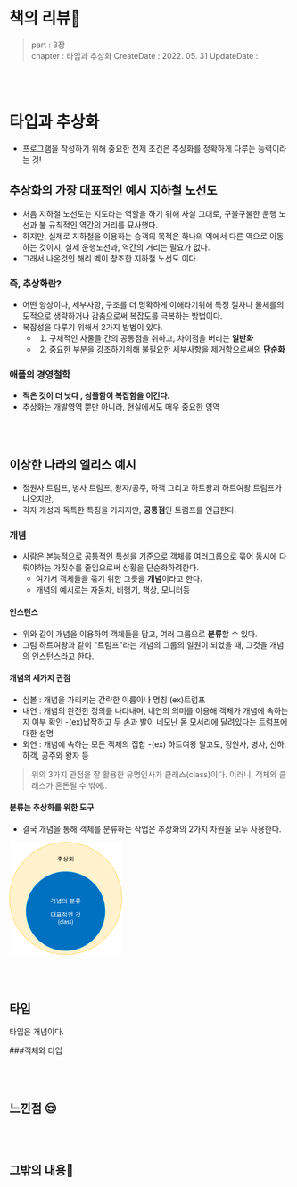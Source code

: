 # 책의 리뷰📔
> part : 3장    
> chapter : 타입과 추상화
> CreateDate : 2022. 05. 31 
> UpdateDate :  


<br></br>

# 타입과 추상화
- 프로그램을 작성하기 위해 중요한 전제 조건은 추상화를 정확하게 다루는 능력이라는 것!

##  추상화의 가장 대표적인 예시 지하철 노선도
 - 처음 지하철 노선도는 지도라는 역할을 하기 위해 사실 그대로, 구불구불한 운행 노선과 불 규칙적인 역간의 거리를 묘사했다.
 - 하지만, 실제로 지하철을 이용하는 승객의 목적은 하나의 역에서 다른 역으로 이동하는 것이지, 실제 운행노선과, 역간의 거리는 필요가 없다.
 - 그래서 나온것인 해리 벡이 창조한 지하철 노선도 이다. 
### 즉, 추상화란?
 - 어떤 양상이나, 세부사항, 구조를 더 명확하게 이해라기위해 특정 절차나 물체를의도적으로 생략하거나 감춤으로써 복잡도를 극복하는 방법이다. 
 - 복잡성을 다루기 위해서 2가지 방법이 있다. 
    - 1. 구체적인 사물들 간의 공통점을 취하고, 차이점을 버리는 **일반화**
    - 2. 중요한 부분을 강조하기위해 불필요한 세부사항을 제거함으로써의 **단순화** 

### 애플의 경영철학
 - **적은 것이 더 낫다 , 심플함이 복잡함을 이긴다.** 
 - 추상화는 개발영역 뿐만 아니라,  현실에서도 매우 중요한 영역

<br></br>

## 이상한 나라의 엘리스 예시 
 - 정원사 트럼프, 병사 트럼프, 왕자/공주, 하객 그리고 하트왕과 하트여왕 트럼프가 나오지만, 
 - 각자 개성과 독특한 특징을 가지지만, **공통점**인 트럼프를 언급한다.
### 개념 
 - 사람은 본능적으로 공통적인 특성을 기준으로 객체를 여러그룹으로 묶어 동시에 다뤄야하는 가짓수를 줄임으로써 상황을 단순화하려한다. 
      - 여기서 객체들을 묶기 위한 그릇을 **개념**이라고 한다.
      - 개념의 예시로는 자동차, 비행기, 책상, 모니터등
#### 인스턴스
 - 위와 같이 개념을 이용하여 객체들을 담고, 여러 그룹으로 **분류**할 수 있다.
 - 그럼 하트여왕과 같이 "트럼프"라는 개념의 그룹의 일원이 되었을 때, 그것을 개념의 인스턴스라고 한다.

#### 개념의 세가지 관점
 - 심볼 : 개념을 가리키는 간략한 이름이나 명칭  (ex)트럼프
 - 내연 : 개념의 완전한 정의를 나타내며, 내연의 의미를 이용해 객체가 개념에 속하는지 여부 확인
    -(ex)납작하고 두 손과 발이 네모난 몸 모서리에 달려있다는 트럼프에 대한 설명 
 - 외연 : 개념에 속하는 모든 객체의 집합
    -(ex) 하트여왕 말고도, 정원사, 병사, 신하, 하객, 공주와 왕자 등 
    
> 위의 3가지 관점을 잘 활용한 유명인사가 클래스(class)이다. 
> 이러니, 객체와 클래스가 혼돈될 수 밖에..

#### 분류는 추상화를 위한 도구 
 - 결국 개념을 통해 객체를 분류하는 작업은 추상화의 2가지 차원을 모두 사용한다. 
 <img src="../images/abstruct.png" width =40%>
 
    
<br></br>
## 타입
타입은 개념이다. 

###객체와 타입


<br></br>

## 느낀점 😌
<br></br>

## 그밖의 내용🎈
